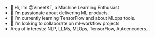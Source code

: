 - 👋 Hi, I’m @VineetKT, a Machine Learning Enthusiast
- 👀 I’m passionate about delivering ML products.
- 🌱 I’m currently learning TensorFlow and about MLops tools.
- 💞️ I’m looking to collaborate on ml-workflow projects
- Area of interests: NLP, LLMs, MLOps, TensorFlow, Autoencoders...

<!---
VineetKT/VineetKT is a ✨ special ✨ repository because its `README.md` (this file) appears on your GitHub profile.
You can click the Preview link to take a look at your changes.
--->
